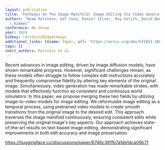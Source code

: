 ```yaml
---
layout: publication
title: 'Pathways On The Image Manifold: Image Editing Via Video Generation'
authors: "Noam Rotstein, Gal Yona, Daniel Silver, Roy Velich, David Bensa\xEFd, Ron\
  \ Kimmel"
conference: No Venue
year: 2024
bibkey: rotstein2024pathways
additional_links: [{name: Paper, url: 'https://arxiv.org/abs/hf2411.16819'}]
tags: []
short_authors: Rotstein et al.
---
```

Recent advances in image editing, driven by image diffusion models, have shown remarkable progress. However, significant challenges remain, as these models often struggle to follow complex edit instructions accurately and frequently compromise fidelity by altering key elements of the original image. Simultaneously, video generation has made remarkable strides, with models that effectively function as consistent and continuous world simulators. In this paper, we propose merging these two fields by utilizing image-to-video models for image editing. We reformulate image editing as a temporal process, using pretrained video models to create smooth transitions from the original image to the desired edit. This approach traverses the image manifold continuously, ensuring consistent edits while preserving the original image's key aspects. Our approach achieves state-of-the-art results on text-based image editing, demonstrating significant improvements in both edit accuracy and image preservation.

https://huggingface.co/discussions/paper/6746c381fb7a1de1dca06b71